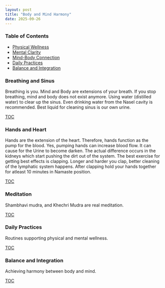 ```yaml
---
layout: post
title: "Body and Mind Harmony"
date: 2025-09-26
---
```


### Table of Contents
- [Physical Wellness](#physical-wellness)
- [Mental Clarity](#mental-clarity)
- [Mind-Body Connection](#mind-body-connection)
- [Daily Practices](#daily-practices)
- [Balance and Integration](#balance-and-integration)

### Breathing and Sinus

Breathing is you. Mind and Body are extensions of your breath. If you stop breathing, mind and body does not exist anymore.
Using water (distilled water) to clear up the sinus. Even drinking water from the Nasel cavity is recommended. Best liquid for cleaning sinus is our own urine.

[TOC](#table-of-contents)

### Hands and Heart

Hands are the extension of the heart. Therefore, hands function as the pump for the blood. Yes, pumping hands can increase blood flow. It can cause for the Urine to become darken.
The actual difference occurs in the kidneys which start pushing the dirt out of the system. The best exercise for getting best effects is clapping. Longer and harder you clap, better cleaning of the lymphatic system happens. After clapping hold your hands together for atleast 10 minutes in Namaste position.

[TOC](#table-of-contents)

### Meditation

Shambhavi mudra, and Khechri Mudra are real meditation.

[TOC](#table-of-contents)

### Daily Practices

Routines supporting physical and mental wellness.

[TOC](#table-of-contents)

### Balance and Integration

Achieving harmony between body and mind.

[TOC](#table-of-contents)